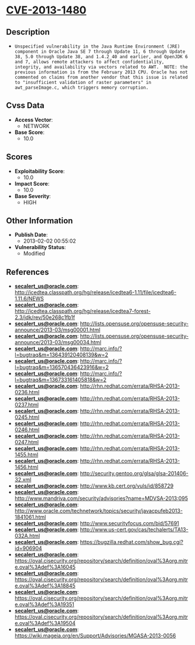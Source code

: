 
# [CVE-2013-1480](https://cve.mitre.org/cgi-bin/cvename.cgi?name=CVE-2013-1480)

## Description

- `Unspecified vulnerability in the Java Runtime Environment (JRE) component in Oracle Java SE 7 through Update 11, 6 through Update 38, 5.0 through Update 38, and 1.4.2_40 and earlier, and OpenJDK 6 and 7, allows remote attackers to affect confidentiality, integrity, and availability via vectors related to AWT.  NOTE: the previous information is from the February 2013 CPU. Oracle has not commented on claims from another vendor that this issue is related to "insufficient validation of raster parameters" in awt_parseImage.c, which triggers memory corruption.`

## Cvss Data

- **Access Vector**:
  - NETWORK
- **Base Score**:
  - 10.0

## Scores

- **Exploitability Score**:
  - 10.0
- **Impact Score**:
  - 10.0
- **Base Severity**:
  - HIGH

## Other Information

- **Publish Date**:
  - 2013-02-02 00:55:02
- **Vulnerability Status**:
  - Modified

## References

- **secalert_us@oracle.com**: http://icedtea.classpath.org/hg/release/icedtea6-1.11/file/icedtea6-1.11.6/NEWS
- **secalert_us@oracle.com**: http://icedtea.classpath.org/hg/release/icedtea7-forest-2.3/jdk/rev/50e268c1fb1f
- **secalert_us@oracle.com**: http://lists.opensuse.org/opensuse-security-announce/2013-03/msg00001.html
- **secalert_us@oracle.com**: http://lists.opensuse.org/opensuse-security-announce/2013-03/msg00034.html
- **secalert_us@oracle.com**: http://marc.info/?l=bugtraq&m=136439120408139&w=2
- **secalert_us@oracle.com**: http://marc.info/?l=bugtraq&m=136570436423916&w=2
- **secalert_us@oracle.com**: http://marc.info/?l=bugtraq&m=136733161405818&w=2
- **secalert_us@oracle.com**: http://rhn.redhat.com/errata/RHSA-2013-0236.html
- **secalert_us@oracle.com**: http://rhn.redhat.com/errata/RHSA-2013-0237.html
- **secalert_us@oracle.com**: http://rhn.redhat.com/errata/RHSA-2013-0245.html
- **secalert_us@oracle.com**: http://rhn.redhat.com/errata/RHSA-2013-0246.html
- **secalert_us@oracle.com**: http://rhn.redhat.com/errata/RHSA-2013-0247.html
- **secalert_us@oracle.com**: http://rhn.redhat.com/errata/RHSA-2013-1455.html
- **secalert_us@oracle.com**: http://rhn.redhat.com/errata/RHSA-2013-1456.html
- **secalert_us@oracle.com**: http://security.gentoo.org/glsa/glsa-201406-32.xml
- **secalert_us@oracle.com**: http://www.kb.cert.org/vuls/id/858729
- **secalert_us@oracle.com**: http://www.mandriva.com/security/advisories?name=MDVSA-2013:095
- **secalert_us@oracle.com**: http://www.oracle.com/technetwork/topics/security/javacpufeb2013-1841061.html
- **secalert_us@oracle.com**: http://www.securityfocus.com/bid/57691
- **secalert_us@oracle.com**: http://www.us-cert.gov/cas/techalerts/TA13-032A.html
- **secalert_us@oracle.com**: https://bugzilla.redhat.com/show_bug.cgi?id=906904
- **secalert_us@oracle.com**: https://oval.cisecurity.org/repository/search/definition/oval%3Aorg.mitre.oval%3Adef%3A16045
- **secalert_us@oracle.com**: https://oval.cisecurity.org/repository/search/definition/oval%3Aorg.mitre.oval%3Adef%3A18845
- **secalert_us@oracle.com**: https://oval.cisecurity.org/repository/search/definition/oval%3Aorg.mitre.oval%3Adef%3A19351
- **secalert_us@oracle.com**: https://oval.cisecurity.org/repository/search/definition/oval%3Aorg.mitre.oval%3Adef%3A19504
- **secalert_us@oracle.com**: https://wiki.mageia.org/en/Support/Advisories/MGASA-2013-0056
